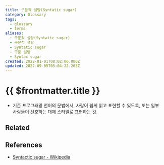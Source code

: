 ```yaml
---
title: 구문적 설탕(Syntatic sugar)
category: Glossary
tags:
  - glossary
  - terms
aliases:
  - 구문적 설탕(Syntatic sugar)
  - 구문적 설탕
  - Syntatic sugar
  - 구문 설탕
  - Syntax sugar
created: 2022-01-01T08:02:00.000Z
updated: 2022-09-05T05:04:22.203Z
---
```


# {{ $frontmatter.title }}

- 기존 프로그래밍 언어의 문법에서, 사람이 쉽게 읽고 표현할 수 있도록, 또는 일부 사람들이 선호하는 대체 스타일로 표현하는 것.

## Related

## References

- [Syntactic sugar - Wikipedia](https://en.wikipedia.org/wiki/Syntactic_sugar)
